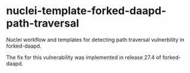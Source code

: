 # nuclei-template-forked-daapd-path-traversal
Nuclei workflow and templates for detecting path traversal vulnerbility in forked-daapd.

The fix for this vulnerability was implemented in release 27.4 of forked-daapd.
